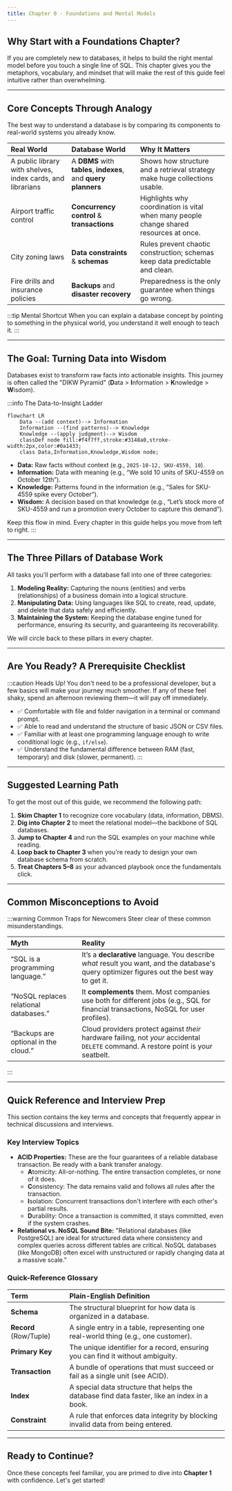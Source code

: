 ```yaml
---
title: Chapter 0 · Foundations and Mental Models
---
```


## Why Start with a Foundations Chapter?

If you are completely new to databases, it helps to build the right mental model before you touch a single line of SQL. This chapter gives you the metaphors, vocabulary, and mindset that will make the rest of this guide feel intuitive rather than overwhelming.

---

## Core Concepts Through Analogy

The best way to understand a database is by comparing its components to real-world systems you already know.

| Real World                                                 | Database World                                                  | Why It Matters                                                                         |
| :--------------------------------------------------------- | :-------------------------------------------------------------- | :------------------------------------------------------------------------------------- |
| A public library with shelves, index cards, and librarians | A **DBMS** with **tables**, **indexes**, and **query planners** | Shows how structure and a retrieval strategy make huge collections usable.             |
| Airport traffic control                                    | **Concurrency control** & **transactions**                      | Highlights why coordination is vital when many people change shared resources at once. |
| City zoning laws                                           | **Data constraints** & **schemas**                              | Rules prevent chaotic construction; schemas keep data predictable and clean.           |
| Fire drills and insurance policies                         | **Backups** and **disaster recovery**                           | Preparedness is the only guarantee when things go wrong.                               |

:::tip Mental Shortcut
When you can explain a database concept by pointing to something in the physical world, you understand it well enough to teach it.
:::

---

## The Goal: Turning Data into Wisdom

Databases exist to transform raw facts into actionable insights. This journey is often called the "DIKW Pyramid" (**D**ata > **I**nformation > **K**nowledge > **W**isdom).

:::info The Data-to-Insight Ladder

```mermaid
flowchart LR
    Data --(add context)--> Information
    Information --(find patterns)--> Knowledge
    Knowledge --(apply judgment)--> Wisdom
    classDef node fill:#f4f7ff,stroke:#3148a0,stroke-width:2px,color:#0a1433;
    class Data,Information,Knowledge,Wisdom node;
````

  * **Data:** Raw facts without context (e.g., `2025-10-12, SKU-4559, 10`).
  * **Information:** Data with meaning (e.g., “We sold 10 units of SKU-4559 on October 12th”).
  * **Knowledge:** Patterns found in the information (e.g., “Sales for SKU-4559 spike every October”).
  * **Wisdom:** A decision based on that knowledge (e.g., “Let’s stock more of SKU-4559 and run a promotion every October to capture this demand”).

Keep this flow in mind. Every chapter in this guide helps you move from left to right.
:::

-----

## The Three Pillars of Database Work

All tasks you'll perform with a database fall into one of three categories:

1.  **Modeling Reality:** Capturing the nouns (entities) and verbs (relationships) of a business domain into a logical structure.
2.  **Manipulating Data:** Using languages like SQL to create, read, update, and delete that data safely and efficiently.
3.  **Maintaining the System:** Keeping the database engine tuned for performance, ensuring its security, and guaranteeing its recoverability.

We will circle back to these pillars in every chapter.

-----

## Are You Ready? A Prerequisite Checklist

:::caution Heads Up\!
You don't need to be a professional developer, but a few basics will make your journey much smoother. If any of these feel shaky, spend an afternoon reviewing them—it will pay off immediately.

  * ✅ Comfortable with file and folder navigation in a terminal or command prompt.
  * ✅ Able to read and understand the structure of basic JSON or CSV files.
  * ✅ Familiar with at least one programming language enough to write conditional logic (e.g., `if/else`).
  * ✅ Understand the fundamental difference between RAM (fast, temporary) and disk (slower, permanent).
    :::

-----

## Suggested Learning Path

To get the most out of this guide, we recommend the following path:

1.  **Skim Chapter 1** to recognize core vocabulary (data, information, DBMS).
2.  **Dig into Chapter 2** to meet the relational model—the backbone of SQL databases.
3.  **Jump to Chapter 4** and run the SQL examples on your machine while reading.
4.  **Loop back to Chapter 3** when you're ready to design your own database schema from scratch.
5.  **Treat Chapters 5–8** as your advanced playbook once the fundamentals click.

-----

## Common Misconceptions to Avoid

:::warning Common Traps for Newcomers
Steer clear of these common misunderstandings.

| Myth                                   | Reality                                                                                                                                      |
| :------------------------------------- | :------------------------------------------------------------------------------------------------------------------------------------------- |
| “SQL is a programming language.”       | It’s a **declarative** language. You describe *what* result you want, and the database's query optimizer figures out the best way to get it. |
| “NoSQL replaces relational databases.” | It **complements** them. Most companies use both for different jobs (e.g., SQL for financial transactions, NoSQL for user profiles).         |
| “Backups are optional in the cloud.”   | Cloud providers protect against *their* hardware failing, not *your* accidental `DELETE` command. A restore point is your seatbelt.          |
:::

-----

## Quick Reference and Interview Prep

This section contains the key terms and concepts that frequently appear in technical discussions and interviews.

### Key Interview Topics

  * **ACID Properties:** These are the four guarantees of a reliable database transaction. Be ready with a bank transfer analogy.
      * **A**tomicity: All-or-nothing. The entire transaction completes, or none of it does.
      * **C**onsistency: The data remains valid and follows all rules after the transaction.
      * **I**solation: Concurrent transactions don't interfere with each other's partial results.
      * **D**urability: Once a transaction is committed, it stays committed, even if the system crashes.
  * **Relational vs. NoSQL Sound Bite:** "Relational databases (like PostgreSQL) are ideal for structured data where consistency and complex queries across different tables are critical. NoSQL databases (like MongoDB) often excel with unstructured or rapidly changing data at a massive scale."

### Quick-Reference Glossary

| Term                   | Plain-English Definition                                                                    |
| :--------------------- | :------------------------------------------------------------------------------------------ |
| **Schema**             | The structural blueprint for how data is organized in a database.                           |
| **Record** (Row/Tuple) | A single entry in a table, representing one real-world thing (e.g., one customer).          |
| **Primary Key**        | The unique identifier for a record, ensuring you can find it without ambiguity.             |
| **Transaction**        | A bundle of operations that must succeed or fail as a single unit (see ACID).               |
| **Index**              | A special data structure that helps the database find data faster, like an index in a book. |
| **Constraint**         | A rule that enforces data integrity by blocking invalid data from being entered.            |

-----

## Ready to Continue?

Once these concepts feel familiar, you are primed to dive into **Chapter 1** with confidence. Let's get started\!

